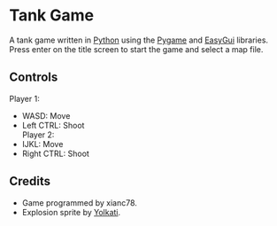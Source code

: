 Tank Game
=========

A tank game written in [Python](http://python.org/) using the [Pygame](http://pygame.org/) and [EasyGui](http://easygui.sourceforge.net/) libraries.  
Press enter on the title screen to start the game and select a map file.

Controls
--------
Player 1:  
* WASD: Move
* Left CTRL: Shoot  
Player 2:  
* IJKL: Move
* Right CTRL: Shoot

Credits
-------
* Game programmed by xianc78.
* Explosion sprite by [Yolkati](http://opengameart.org/users/yolkati).